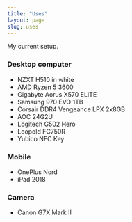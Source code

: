```yaml
---
title: "Uses"
layout: page
slug: uses
---
```


My current setup.

### Desktop computer

- NZXT H510 in white
- AMD Ryzen 5 3600
- Gigabyte Aorus X570 ELITE
- Samsung 970 EVO 1TB
- Corsair DDR4 Vengeance LPX 2x8GB
- AOC 24G2U
- Logitech G502 Hero
- Leopold FC750R
- Yubico NFC Key

### Mobile

- OnePlus Nord
- iPad 2018

### Camera

- Canon G7X Mark II
